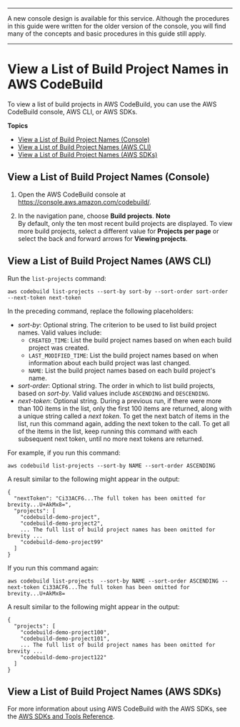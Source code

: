 --------

A new console design is available for this service\. Although the procedures in this guide were written for the older version of the console, you will find many of the concepts and basic procedures in this guide still apply\.

--------

# View a List of Build Project Names in AWS CodeBuild<a name="view-project-list"></a>

To view a list of build projects in AWS CodeBuild, you can use the AWS CodeBuild console, AWS CLI, or AWS SDKs\.

**Topics**
+ [View a List of Build Project Names \(Console\)](#view-project-list-console)
+ [View a List of Build Project Names \(AWS CLI\)](#view-project-list-cli)
+ [View a List of Build Project Names \(AWS SDKs\)](#view-project-list-sdks)

## View a List of Build Project Names \(Console\)<a name="view-project-list-console"></a>

1. Open the AWS CodeBuild console at [https://console\.aws\.amazon\.com/codebuild/](https://console.aws.amazon.com/codebuild/)\.

1. In the navigation pane, choose **Build projects**\.
**Note**  
By default, only the ten most recent build projects are displayed\. To view more build projects, select a different value for **Projects per page** or select the back and forward arrows for **Viewing projects**\.

## View a List of Build Project Names \(AWS CLI\)<a name="view-project-list-cli"></a>

Run the `list-projects` command:

```
aws codebuild list-projects --sort-by sort-by --sort-order sort-order --next-token next-token
```

In the preceding command, replace the following placeholders:
+ *sort\-by*: Optional string\. The criterion to be used to list build project names\. Valid values include:
  + `CREATED_TIME`: List the build project names based on when each build project was created\. 
  + `LAST_MODIFIED_TIME`: List the build project names based on when information about each build project was last changed\. 
  + `NAME`: List the build project names based on each build project's name\.
+ *sort\-order*: Optional string\. The order in which to list build projects, based on *sort\-by*\. Valid values include `ASCENDING` and `DESCENDING`\.
+ *next\-token*: Optional string\. During a previous run, if there were more than 100 items in the list, only the first 100 items are returned, along with a unique string called a *next token*\. To get the next batch of items in the list, run this command again, adding the next token to the call\. To get all of the items in the list, keep running this command with each subsequent next token, until no more next tokens are returned\.

For example, if you run this command:

```
aws codebuild list-projects --sort-by NAME --sort-order ASCENDING
```

A result similar to the following might appear in the output:

```
{
  "nextToken": "Ci33ACF6...The full token has been omitted for brevity...U+AkMx8=",
  "projects": [
    "codebuild-demo-project",
    "codebuild-demo-project2",
    ... The full list of build project names has been omitted for brevity ...
    "codebuild-demo-project99"
  ]
}
```

If you run this command again:

```
aws codebuild list-projects  --sort-by NAME --sort-order ASCENDING --next-token Ci33ACF6...The full token has been omitted for brevity...U+AkMx8=
```

A result similar to the following might appear in the output:

```
{
  "projects": [
    "codebuild-demo-project100",
    "codebuild-demo-project101",
    ... The full list of build project names has been omitted for brevity ...
    "codebuild-demo-project122"
  ]
}
```

## View a List of Build Project Names \(AWS SDKs\)<a name="view-project-list-sdks"></a>

For more information about using AWS CodeBuild with the AWS SDKs, see the [AWS SDKs and Tools Reference](sdk-ref.md)\.